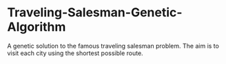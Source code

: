# Traveling-Salesman-Genetic-Algorithm
A genetic solution to the famous traveling salesman problem. The aim is to visit each city using the shortest possible route.
